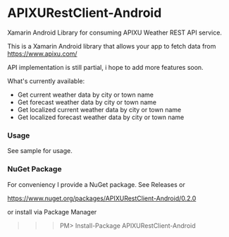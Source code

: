 # APIXURestClient-Android
Xamarin Android Library for consuming APIXU Weather REST API service.

This is a Xamarin Android library that allows your app to fetch data from https://www.apixu.com/

API implementation is still partial, i hope to add more features soon.

What's currently available:
  - Get current weather data by city or town name
  - Get forecast weather data by city or town name
  - Get localized current weather data by city or town name
  - Get localized forecast weather data by city or town name
  
### Usage
See sample for usage.

### NuGet Package
For conveniency I provide a NuGet package. See Releases or 

https://www.nuget.org/packages/APIXURestClient-Android/0.2.0


or install via Package Manager
>>> PM> Install-Package APIXURestClient-Android
